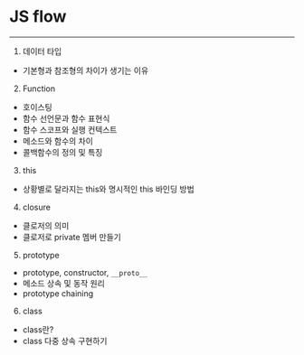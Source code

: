 # JS flow
--------------
1. 데이터 타입
  - 기본형과 참조형의 차이가 생기는 이유
2. Function
  - 호이스팅
  - 함수 선언문과 함수 표현식
  - 함수 스코프와 실행 컨텍스트
  - 메소드와 함수의 차이
  - 콜백함수의 정의 및 특징
3. this
  - 상황별로 달라지는 this와 명시적인 this 바인딩 방법
4. closure
  - 클로저의 의미
  - 클로저로 private 멤버 만들기
5. prototype
  - prototype, constructor, `__proto__`
  - 메소드 상속 및 동작 원리
  - prototype chaining
6. class
  - class란?
  - class 다중 상속 구현하기
